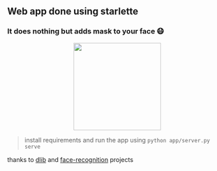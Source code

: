 ## Web app done using starlette

### It does nothing but adds mask to your face 😷

<p align="center"><img src="https://live.staticflickr.com/65535/49869667777_71a3c24705_z_d.jpg"  width="200"/></p>

> install requirements and run the app using `python app/server.py serve`

thanks to [dlib](http://dlib.net/) and [face-recognition](https://github.com/ageitgey/face_recognition) projects
